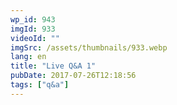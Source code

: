 ```yaml
---
wp_id: 943
imgId: 933
videoId: ""
imgSrc: /assets/thumbnails/933.webp
lang: en
title: "Live Q&A 1"
pubDate: 2017-07-26T12:18:56
tags: ["q&a"]
---
```


<!-- page: 6 -->
